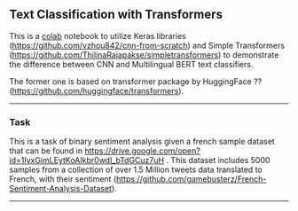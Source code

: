 ## Text Classification with Transformers

This is a [colab](https://github.com/Hesamalian/MultilingualBert/blob/master/MBERTclassification.ipynb) notebook to utilize Keras libraries (https://github.com/vzhou842/cnn-from-scratch) and Simple Transformers (https://github.com/ThilinaRajapakse/simpletransformers) to demonstrate the difference between CNN and Multilingual BERT text classifiers.

The former one is based on transformer package by HuggingFace ?? (https://github.com/huggingface/transformers).

---

### Task

This is a task of binary sentiment analysis given a french sample dataset that can be found in https://drive.google.com/open?id=1IyxGimLEytKoAIkbr0wdl_bTdGCuz7uH . This dataset includes 5000 samples from a collection of over 1.5 Million tweets data translated to French, with their sentiment (https://github.com/gamebusterz/French-Sentiment-Analysis-Dataset).

---


